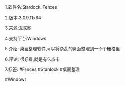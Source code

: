 1.软件名:Stardock_Fences

2.版本:3.0.9.11x64

3.来源:互联网

4.支持平台:Windows

5.介绍:
桌面整理软件,可以将杂乱的桌面整理到一个个栅格里

6.评论:
很好看,就是有亿点卡

7.标签:
#Fences #Stardock #桌面整理

#Windows